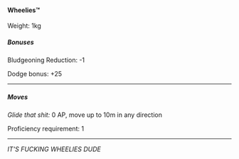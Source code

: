 #### Wheelies™

Weight: 1kg
##### Bonuses

Bludgeoning Reduction: -1

Dodge bonus: +25

---
##### Moves

*Glide that shit:* 0 AP, move up to 10m in any direction

Proficiency requirement: 1

---
*IT'S FUCKING WHEELIES DUDE*